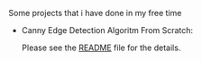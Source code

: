 Some projects that i have done in my free time

* Canny Edge Detection Algoritm From Scratch:

    Please see the [README](https://github.com/snnclsr/projects/tree/master/Canny_Edge_Detection_Scratch) file for the details.
